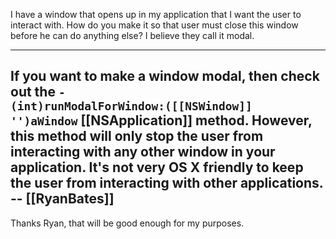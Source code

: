 I have a window that opens up in my application that I want the user to interact with. How do you make it so that user must close this window before he can do anything else? I believe they call it modal. 

----

If you want to make a window modal, then check out the <code>- (int)runModalForWindow:([[NSWindow]] '')aWindow</code> [[NSApplication]] method. However, this method will only stop the user from interacting with any other window in your application. It's not very OS X friendly to keep the user from interacting with other applications. -- [[RyanBates]]
----
Thanks Ryan, that will be good enough for my purposes.